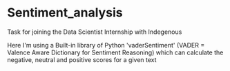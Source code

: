 # Sentiment_analysis
Task for joining the Data Scientist Internship with Indegenous

Here I'm using a Built-in library of Python 'vaderSentiment' (VADER = Valence Aware Dictionary for Sentiment Reasoning)
which can calculate the negative, neutral and positive scores for a given text
